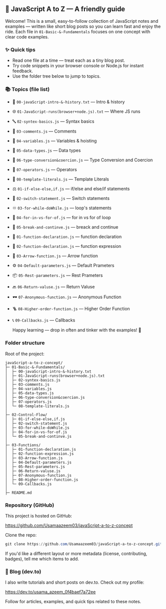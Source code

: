## 🚀 JavaScript A to Z — A friendly guide

Welcome! This is a small, easy-to-follow collection of JavaScript notes and examples — written like short blog posts so you can learn fast and enjoy the ride. Each file in `01-Basic-&-Fundamentals` focuses on one concept with clear code examples.

### ✨ Quick tips

- Read one file at a time — treat each as a tiny blog post.
- Try code snippets in your browser console or Node.js for instant feedback.
- Use the folder tree below to jump to topics.

### 📚 Topics (file list)

- 📝 `00-javaScript-intro-&-history.txt` — Intro & history
- 🌐 `01-JavaScript-runs(browser+node.js).txt` — Where JS runs
- 🔤 `02-syntex-basics.js` — Syntax basics
- 💬 `03-comments.js` — Comments
- 🔢 `04-variables.js` — Variables & hoisting
- 🔎 `05-data-types.js` — Data types
- 🔄 `06-type-conversion&coercion.js` — Type Conversion and Coercion
- 🧮 `07-operators.js` — Operators
- 📝 `08-template-literals.js` — Template Literals
- ⚖️ `01-if-else-else,if.js` — if/else and else/if statements
- 🔀 `02-switch-statement.js` — Switch statements
- ♾️ `03-for-while-doWhile.js` — loop's statements
- 🔁 `04-for-in-vs-for-of.js` — for in vs for of loop
- 🚦 `05-break-and-continve.js` — breack and continue
- 🧩 `01-function-declaration.js` — function declaration
- 🔧 `02-function-declaration.js` — function expression
- 🎯 `03-Arrow-function.js` — Arrow function
- ⚙️ `04-Default-parameters.js` — Default Prameters
- 📦 `05-Rest-parameters.js` — Rest Prameters
- 🔙 `06-Return-valuse.js` — Return Valuse
- 🕶️ `07-Anonymous-function.js` — Anonymous Function
- 🪜 `08-Higher-order-function.js` — Higher Order Function
- 📞 `09-Callbacks.js` — Callbacks

  Happy learning — drop in often and tinker with the examples! 🌱

### Folder structure

Root of the project:

```
javaScript-a-to-z-concept/
├─ 01-Basic-&-Fundamentals/
│  ├─ 00-javaScript-intro-&-history.txt
│  ├─ 01-JavaScript-runs(browser+node.js).txt
│  ├─ 02-syntex-basics.js
│  ├─ 03-comments.js
│  ├─ 04-variables.js
│  ├─ 05-data-types.js
│  ├─ 06-type-conversion&coercion.js
│  ├─ 07-operators.js
│  └─ 08-template-literals.js
│
├─ 02-Control-Flow/
│  ├─ 01-if-else-else,if.js
│  ├─ 02-switch-statement.js
│  ├─ 03-for-while-doWhile.js
│  ├─ 04-for-in-vs-for-of.js
│  └─ 05-break-and-continve.js
│
├─ 03-Functions/
│  ├─ 01-function-declaration.js
│  ├─ 02-function-expression.js
│  ├─ 03-Arrow-function.js
│  ├─ 04-Default-parameters.js
│  ├─ 05-Rest-parameters.js
│  ├─ 06-Return-valuse.js
│  ├─ 07-Anonymous-function.js
│  ├─ 08-Higher-order-function.js
│  └─ 09-Callbacks.js
│
├─ README.md
```

### Repository (GitHub)

This project is hosted on GitHub:

https://github.com/Usamaazeem03/javaScript-a-to-z-concept

Clone the repo:

```powershell
git clone https://github.com/Usamaazeem03/javaScript-a-to-z-concept.git
```

If you'd like a different layout or more metadata (license, contributing, badges), tell me which items to add.

### 📝 Blog (dev.to)

I also write tutorials and short posts on dev.to. Check out my profile:

https://dev.to/usama_azeem_0f4baef7a72ee

Follow for articles, examples, and quick tips related to these notes.
